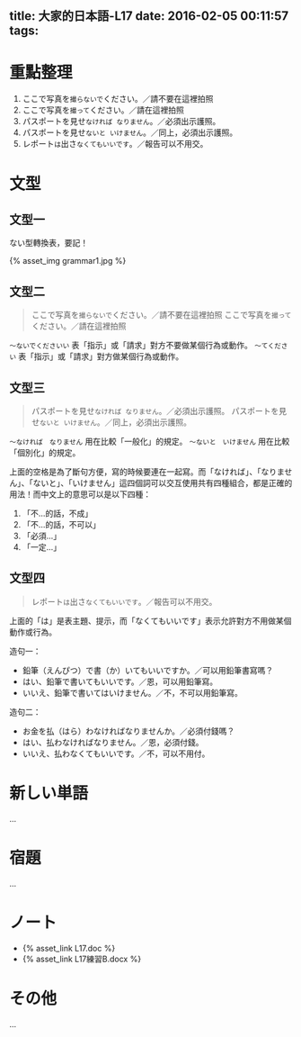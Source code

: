 title: 大家的日本語-L17
date: 2016-02-05 00:11:57
tags:
---
# 重點整理

1. ここで写真を`撮らないで`ください。／請不要在這裡拍照
2. ここで写真を`撮って`ください。／請在這裡拍照
3. パスポートを見せ`なければ なりません`。／必須出示護照。
4. パスポートを見せ`ないと いけません`。／同上，必須出示護照。
5. レポート`は`出さ`なくてもいいです`。／報告可以不用交。

<!-- more -->

# 文型

## 文型一

ない型轉換表，要記！

{% asset_img grammar1.jpg %}

## 文型二

> ここで写真を`撮らないで`ください。／請不要在這裡拍照
> ここで写真を`撮って`ください。／請在這裡拍照

`〜ないでくださいい` 表「指示」或「請求」對方不要做某個行為或動作。
`〜てください` 表「指示」或「請求」對方做某個行為或動作。

## 文型三

> パスポートを見せ`なければ なりません`。／必須出示護照。
> パスポートを見せ`ないと いけません`。／同上，必須出示護照。

`〜なければ　なりません` 用在比較「一般化」的規定。
`〜ないと　いけません` 用在比較「個別化」的規定。

上面的空格是為了斷句方便，寫的時候要連在一起寫。而「なければ」、「なりません」、「ないと」、「いけません」這四個詞可以交互使用共有四種組合，都是正確的用法！而中文上的意思可以是以下四種：

1. 「不…的話，不成」
2. 「不…的話，不可以」
3. 「必須…」
4. 「一定…」

## 文型四

> レポート`は`出さ`なくてもいいです`。／報告可以不用交。

上面的「は」是表主題、提示，而「なくてもいいです」表示允許對方不用做某個動作或行為。

造句一：

+ 鉛筆（えんぴつ）で書（か）いてもいいですか。／可以用鉛筆書寫嗎？
+ はい、鉛筆で書いてもいいです。／恩，可以用鉛筆寫。
+ いいえ、鉛筆で書いてはいけません。／不，不可以用鉛筆寫。

造句二：

+ お金を払（はら）わなければなりませんか。／必須付錢嗎？
+ はい、払わなければなりません。／恩，必須付錢。
+ いいえ、払わなくてもいいです。／不，可以不用付。

# 新しい単語

...

# 宿題

...

# ノート

+ {% asset_link L17.doc %}
+ {% asset_link L17練習B.docx %}

# その他

...
